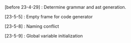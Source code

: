 [before 23-4-29] : Determine grammar and ast generation.

[23-5-5] : Empty frame for code generator

[23-5-8] : Naming conflict

[23-5-9] : Global variable initialization
